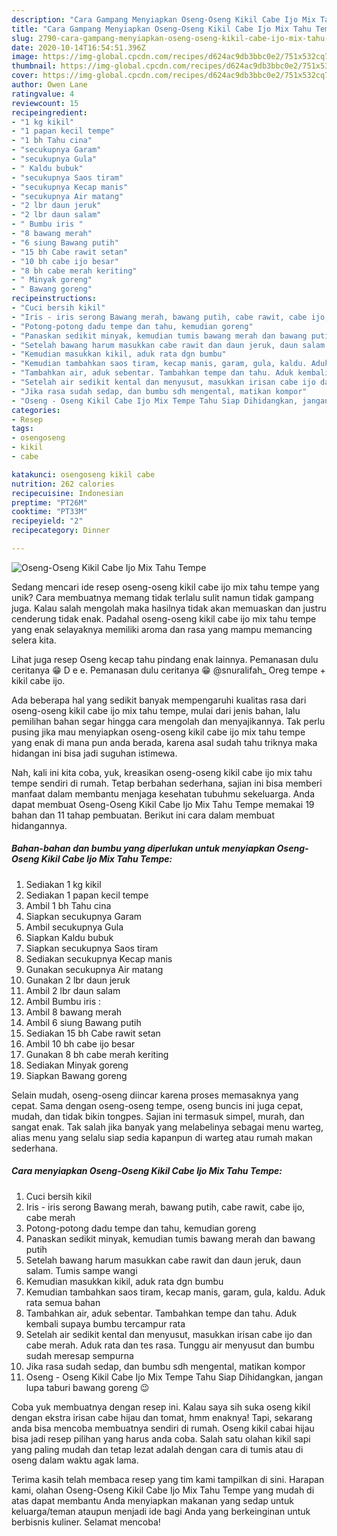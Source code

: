 ```yaml
---
description: "Cara Gampang Menyiapkan Oseng-Oseng Kikil Cabe Ijo Mix Tahu Tempe Anti Gagal"
title: "Cara Gampang Menyiapkan Oseng-Oseng Kikil Cabe Ijo Mix Tahu Tempe Anti Gagal"
slug: 2790-cara-gampang-menyiapkan-oseng-oseng-kikil-cabe-ijo-mix-tahu-tempe-anti-gagal
date: 2020-10-14T16:54:51.396Z
image: https://img-global.cpcdn.com/recipes/d624ac9db3bbc0e2/751x532cq70/oseng-oseng-kikil-cabe-ijo-mix-tahu-tempe-foto-resep-utama.jpg
thumbnail: https://img-global.cpcdn.com/recipes/d624ac9db3bbc0e2/751x532cq70/oseng-oseng-kikil-cabe-ijo-mix-tahu-tempe-foto-resep-utama.jpg
cover: https://img-global.cpcdn.com/recipes/d624ac9db3bbc0e2/751x532cq70/oseng-oseng-kikil-cabe-ijo-mix-tahu-tempe-foto-resep-utama.jpg
author: Owen Lane
ratingvalue: 4
reviewcount: 15
recipeingredient:
- "1 kg kikil"
- "1 papan kecil tempe"
- "1 bh Tahu cina"
- "secukupnya Garam"
- "secukupnya Gula"
- " Kaldu bubuk"
- "secukupnya Saos tiram"
- "secukupnya Kecap manis"
- "secukupnya Air matang"
- "2 lbr daun jeruk"
- "2 lbr daun salam"
- " Bumbu iris "
- "8 bawang merah"
- "6 siung Bawang putih"
- "15 bh Cabe rawit setan"
- "10 bh cabe ijo besar"
- "8 bh cabe merah keriting"
- " Minyak goreng"
- " Bawang goreng"
recipeinstructions:
- "Cuci bersih kikil"
- "Iris - iris serong Bawang merah, bawang putih, cabe rawit, cabe ijo, cabe merah"
- "Potong-potong dadu tempe dan tahu, kemudian goreng"
- "Panaskan sedikit minyak, kemudian tumis bawang merah dan bawang putih"
- "Setelah bawang harum masukkan cabe rawit dan daun jeruk, daun salam. Tumis sampe wangi"
- "Kemudian masukkan kikil, aduk rata dgn bumbu"
- "Kemudian tambahkan saos tiram, kecap manis, garam, gula, kaldu. Aduk rata semua bahan"
- "Tambahkan air, aduk sebentar. Tambahkan tempe dan tahu. Aduk kembali supaya bumbu tercampur rata"
- "Setelah air sedikit kental dan menyusut, masukkan irisan cabe ijo dan cabe merah. Aduk rata dan tes rasa. Tunggu air menyusut dan bumbu sudah meresap sempurna"
- "Jika rasa sudah sedap, dan bumbu sdh mengental, matikan kompor"
- "Oseng - Oseng Kikil Cabe Ijo Mix Tempe Tahu Siap Dihidangkan, jangan lupa taburi bawang goreng 😉"
categories:
- Resep
tags:
- osengoseng
- kikil
- cabe

katakunci: osengoseng kikil cabe 
nutrition: 262 calories
recipecuisine: Indonesian
preptime: "PT26M"
cooktime: "PT33M"
recipeyield: "2"
recipecategory: Dinner

---
```



![Oseng-Oseng Kikil Cabe Ijo Mix Tahu Tempe](https://img-global.cpcdn.com/recipes/d624ac9db3bbc0e2/751x532cq70/oseng-oseng-kikil-cabe-ijo-mix-tahu-tempe-foto-resep-utama.jpg)

Sedang mencari ide resep oseng-oseng kikil cabe ijo mix tahu tempe yang unik? Cara membuatnya memang tidak terlalu sulit namun tidak gampang juga. Kalau salah mengolah maka hasilnya tidak akan memuaskan dan justru cenderung tidak enak. Padahal oseng-oseng kikil cabe ijo mix tahu tempe yang enak selayaknya memiliki aroma dan rasa yang mampu memancing selera kita.

Lihat juga resep Oseng kecap tahu pindang enak lainnya. Pemanasan dulu ceritanya 😁 D e e. Pemanasan dulu ceritanya 😁 @snuralifah_ Oreg tempe + kikil cabe ijo.

Ada beberapa hal yang sedikit banyak mempengaruhi kualitas rasa dari oseng-oseng kikil cabe ijo mix tahu tempe, mulai dari jenis bahan, lalu pemilihan bahan segar hingga cara mengolah dan menyajikannya. Tak perlu pusing jika mau menyiapkan oseng-oseng kikil cabe ijo mix tahu tempe yang enak di mana pun anda berada, karena asal sudah tahu triknya maka hidangan ini bisa jadi suguhan istimewa.


Nah, kali ini kita coba, yuk, kreasikan oseng-oseng kikil cabe ijo mix tahu tempe sendiri di rumah. Tetap berbahan sederhana, sajian ini bisa memberi manfaat dalam membantu menjaga kesehatan tubuhmu sekeluarga. Anda dapat membuat Oseng-Oseng Kikil Cabe Ijo Mix Tahu Tempe memakai 19 bahan dan 11 tahap pembuatan. Berikut ini cara dalam membuat hidangannya.

<!--inarticleads1-->

##### Bahan-bahan dan bumbu yang diperlukan untuk menyiapkan Oseng-Oseng Kikil Cabe Ijo Mix Tahu Tempe:

1. Sediakan 1 kg kikil
1. Sediakan 1 papan kecil tempe
1. Ambil 1 bh Tahu cina
1. Siapkan secukupnya Garam
1. Ambil secukupnya Gula
1. Siapkan  Kaldu bubuk
1. Siapkan secukupnya Saos tiram
1. Sediakan secukupnya Kecap manis
1. Gunakan secukupnya Air matang
1. Gunakan 2 lbr daun jeruk
1. Ambil 2 lbr daun salam
1. Ambil  Bumbu iris :
1. Ambil 8 bawang merah
1. Ambil 6 siung Bawang putih
1. Sediakan 15 bh Cabe rawit setan
1. Ambil 10 bh cabe ijo besar
1. Gunakan 8 bh cabe merah keriting
1. Sediakan  Minyak goreng
1. Siapkan  Bawang goreng


Selain mudah, oseng-oseng diincar karena proses memasaknya yang cepat. Sama dengan oseng-oseng tempe, oseng buncis ini juga cepat, mudah, dan tidak bikin tongpes. Sajian ini termasuk simpel, murah, dan sangat enak. Tak salah jika banyak yang melabelinya sebagai menu warteg, alias menu yang selalu siap sedia kapanpun di warteg atau rumah makan sederhana. 

<!--inarticleads2-->

##### Cara menyiapkan Oseng-Oseng Kikil Cabe Ijo Mix Tahu Tempe:

1. Cuci bersih kikil
1. Iris - iris serong Bawang merah, bawang putih, cabe rawit, cabe ijo, cabe merah
1. Potong-potong dadu tempe dan tahu, kemudian goreng
1. Panaskan sedikit minyak, kemudian tumis bawang merah dan bawang putih
1. Setelah bawang harum masukkan cabe rawit dan daun jeruk, daun salam. Tumis sampe wangi
1. Kemudian masukkan kikil, aduk rata dgn bumbu
1. Kemudian tambahkan saos tiram, kecap manis, garam, gula, kaldu. Aduk rata semua bahan
1. Tambahkan air, aduk sebentar. Tambahkan tempe dan tahu. Aduk kembali supaya bumbu tercampur rata
1. Setelah air sedikit kental dan menyusut, masukkan irisan cabe ijo dan cabe merah. Aduk rata dan tes rasa. Tunggu air menyusut dan bumbu sudah meresap sempurna
1. Jika rasa sudah sedap, dan bumbu sdh mengental, matikan kompor
1. Oseng - Oseng Kikil Cabe Ijo Mix Tempe Tahu Siap Dihidangkan, jangan lupa taburi bawang goreng 😉


Coba yuk membuatnya dengan resep ini. Kalau saya sih suka oseng kikil dengan ekstra irisan cabe hijau dan tomat, hmm enaknya! Tapi, sekarang anda bisa mencoba membuatnya sendiri di rumah. Oseng kikil cabai hijau bisa jadi resep pilihan yang harus anda coba. Salah satu olahan kikil sapi yang paling mudah dan tetap lezat adalah dengan cara di tumis atau di oseng dalam waktu agak lama. 

Terima kasih telah membaca resep yang tim kami tampilkan di sini. Harapan kami, olahan Oseng-Oseng Kikil Cabe Ijo Mix Tahu Tempe yang mudah di atas dapat membantu Anda menyiapkan makanan yang sedap untuk keluarga/teman ataupun menjadi ide bagi Anda yang berkeinginan untuk berbisnis kuliner. Selamat mencoba!
